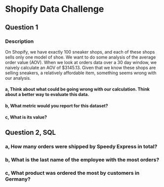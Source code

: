 # Shopify Data Challenge

## Question 1

### Description
On Shopify, we have exactly 100 sneaker shops, and each of these shops sells only one model of shoe. We want to do some analysis of the average order value (AOV). When we look at orders data over a 30 day window, we naively calculate an AOV of $3145.13. Given that we know these shops are selling sneakers, a relatively affordable item, something seems wrong with our analysis. 

#### a, Think about what could be going wrong with our calculation. Think about a better way to evaluate this data. 
#### b, What metric would you report for this dataset?
#### c, What is its value?

## Question 2, SQL

### a, How many orders were shipped by Speedy Express in total?
### b, What is the last name of the employee with the most orders?
### c, What product was ordered the most by customers in Germany?
